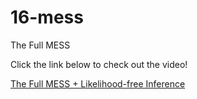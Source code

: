 # 16-mess
The Full MESS

Click the link below to check out the video!

[The Full MESS + Likelihood-free Inference](https://drive.google.com/file/d/1-OSjvCL66iyiQ9_XHQ-oUKzyR68aK8jr/view?usp=share_link)

